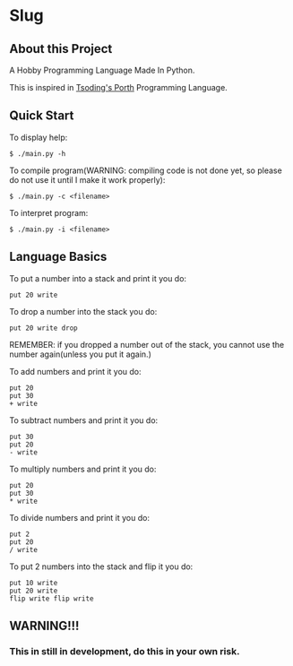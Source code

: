 # Slug

## About this Project
A Hobby Programming Language Made In Python.

This is inspired in [Tsoding's Porth](https://gitlab.com/tsoding/porth) Programming Language.

## Quick Start
To display help:
```console
$ ./main.py -h
```

To compile program(WARNING: compiling code is not done yet, so please do not use it until I make it work properly):
```console
$ ./main.py -c <filename>
```

To interpret program:
```console
$ ./main.py -i <filename>
```

## Language Basics
To put a number into a stack and print it you do:
```
put 20 write
```

To drop a number into the stack you do:
```
put 20 write drop
```
REMEMBER: if you dropped a number out of the stack, you cannot use the number again(unless you put it again.)

To add numbers and print it you do:
```
put 20
put 30
+ write
```

To subtract numbers and print it you do:
```
put 30
put 20
- write
```

To multiply numbers and print it you do:
```
put 20
put 30
* write
```

To divide numbers and print it you do:
```
put 2
put 20
/ write
```

To put 2 numbers into the stack and flip it you do:
```
put 10 write
put 20 write
flip write flip write
```
## WARNING!!!
### This in still in development, do this in your own risk.
